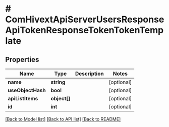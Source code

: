 # # ComHivextApiServerUsersResponseApiTokenResponseTokenTokenTemplate

## Properties

Name | Type | Description | Notes
------------ | ------------- | ------------- | -------------
**name** | **string** |  | [optional]
**useObjectHash** | **bool** |  | [optional]
**apiListItems** | **object[]** |  | [optional]
**id** | **int** |  | [optional]

[[Back to Model list]](../../README.md#models) [[Back to API list]](../../README.md#endpoints) [[Back to README]](../../README.md)

